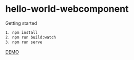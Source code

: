 # hello-world-webcomponent

Getting started

```sh
1. npm install
2. npm run build:watch
3. npm run serve
```

[DEMO](https://rollup-ts-differential-loading.now.sh)
